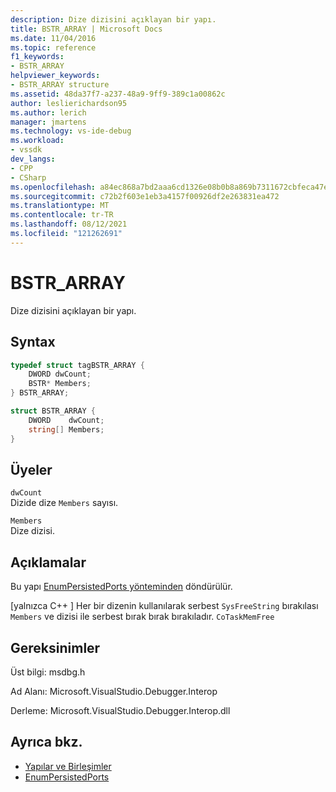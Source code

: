 ```yaml
---
description: Dize dizisini açıklayan bir yapı.
title: BSTR_ARRAY | Microsoft Docs
ms.date: 11/04/2016
ms.topic: reference
f1_keywords:
- BSTR_ARRAY
helpviewer_keywords:
- BSTR_ARRAY structure
ms.assetid: 48da37f7-a237-48a9-9ff9-389c1a00862c
author: leslierichardson95
ms.author: lerich
manager: jmartens
ms.technology: vs-ide-debug
ms.workload:
- vssdk
dev_langs:
- CPP
- CSharp
ms.openlocfilehash: a84ec868a7bd2aaa6cd1326e08b0b8a869b7311672cbfeca47e584c723a95a68
ms.sourcegitcommit: c72b2f603e1eb3a4157f00926df2e263831ea472
ms.translationtype: MT
ms.contentlocale: tr-TR
ms.lasthandoff: 08/12/2021
ms.locfileid: "121262691"
---
```

# <a name="bstr_array"></a>BSTR_ARRAY
Dize dizisini açıklayan bir yapı.

## <a name="syntax"></a>Syntax

```cpp
typedef struct tagBSTR_ARRAY {
    DWORD dwCount;
    BSTR* Members;
} BSTR_ARRAY;
```

```csharp
struct BSTR_ARRAY {
    DWORD    dwCount;
    string[] Members;
}
```

## <a name="members"></a>Üyeler
`dwCount`\
Dizide dize `Members` sayısı.

`Members`\
Dize dizisi.

## <a name="remarks"></a>Açıklamalar
Bu yapı [EnumPersistedPorts yönteminden](../../../extensibility/debugger/reference/idebugportsupplier3-enumpersistedports.md) döndürülür.

 [yalnızca C++ ] Her bir dizenin kullanılarak serbest `SysFreeString` bırakılası `Members` ve dizisi ile serbest bırak bırak bırakıladır. `CoTaskMemFree`

## <a name="requirements"></a>Gereksinimler
Üst bilgi: msdbg.h

Ad Alanı: Microsoft.VisualStudio.Debugger.Interop

Derleme: Microsoft.VisualStudio.Debugger.Interop.dll

## <a name="see-also"></a>Ayrıca bkz.
- [Yapılar ve Birleşimler](../../../extensibility/debugger/reference/structures-and-unions.md)
- [EnumPersistedPorts](../../../extensibility/debugger/reference/idebugportsupplier3-enumpersistedports.md)
